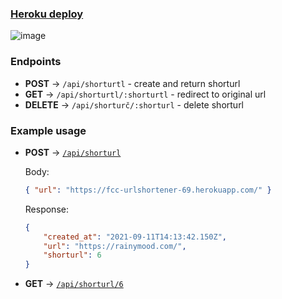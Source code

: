 ### [Heroku deploy](https://fcc-urlshortener-69.herokuapp.com/)

![image](https://user-images.githubusercontent.com/46557266/132951004-665d4947-9576-4d69-a3d4-9b25d8293ab8.png)

### Endpoints

- **POST** → `/api/shorturtl` - create and return shorturl
- **GET** → `/api/shorturtl/:shorturtl` - redirect to original url
- **DELETE** → `/api/shorturč/:shorturl` - delete shorturl

### Example usage

- **POST** → [`/api/shorturl`](https://rainymood.com/)

    Body:
    ```json
    { "url": "https://fcc-urlshortener-69.herokuapp.com/" }
    ```

    Response:
    ```json
    {
        "created_at": "2021-09-11T14:13:42.150Z",
        "url": "https://rainymood.com/",
        "shorturl": 6
    }
    ```
- **GET** → [`/api/shorturl/6`](https://fcc-urlshortener-69.herokuapp.com/api/shorturl/6)
